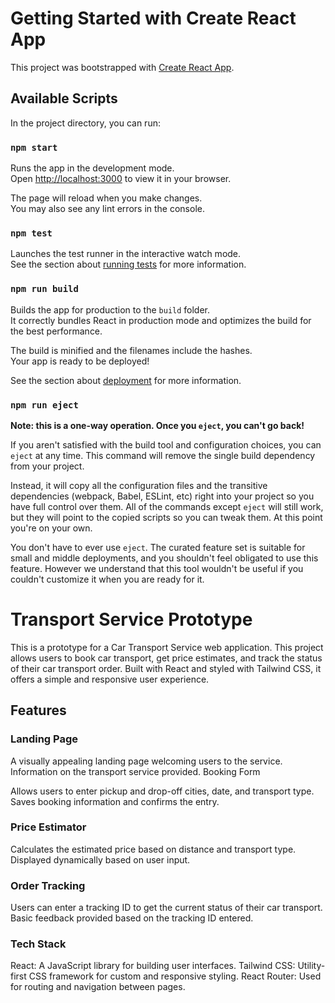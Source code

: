 # Getting Started with Create React App

This project was bootstrapped with [Create React App](https://github.com/facebook/create-react-app).

## Available Scripts

In the project directory, you can run:

### `npm start`

Runs the app in the development mode.\
Open [http://localhost:3000](http://localhost:3000) to view it in your browser.

The page will reload when you make changes.\
You may also see any lint errors in the console.

### `npm test`

Launches the test runner in the interactive watch mode.\
See the section about [running tests](https://facebook.github.io/create-react-app/docs/running-tests) for more information.

### `npm run build`

Builds the app for production to the `build` folder.\
It correctly bundles React in production mode and optimizes the build for the best performance.

The build is minified and the filenames include the hashes.\
Your app is ready to be deployed!

See the section about [deployment](https://facebook.github.io/create-react-app/docs/deployment) for more information.

### `npm run eject`

**Note: this is a one-way operation. Once you `eject`, you can't go back!**

If you aren't satisfied with the build tool and configuration choices, you can `eject` at any time. This command will remove the single build dependency from your project.

Instead, it will copy all the configuration files and the transitive dependencies (webpack, Babel, ESLint, etc) right into your project so you have full control over them. All of the commands except `eject` will still work, but they will point to the copied scripts so you can tweak them. At this point you're on your own.

You don't have to ever use `eject`. The curated feature set is suitable for small and middle deployments, and you shouldn't feel obligated to use this feature. However we understand that this tool wouldn't be useful if you couldn't customize it when you are ready for it.

# Transport Service Prototype

This is a prototype for a Car Transport Service web application. This project allows users to book car transport, get price estimates, and track the status of their car transport order. Built with React and styled with Tailwind CSS, it offers a simple and responsive user experience.

## Features

### Landing Page

A visually appealing landing page welcoming users to the service.
Information on the transport service provided.
Booking Form

Allows users to enter pickup and drop-off cities, date, and transport type.
Saves booking information and confirms the entry.

### Price Estimator

Calculates the estimated price based on distance and transport type.
Displayed dynamically based on user input.

### Order Tracking

Users can enter a tracking ID to get the current status of their car transport.
Basic feedback provided based on the tracking ID entered.

### Tech Stack

React: A JavaScript library for building user interfaces.
Tailwind CSS: Utility-first CSS framework for custom and responsive styling.
React Router: Used for routing and navigation between pages.
